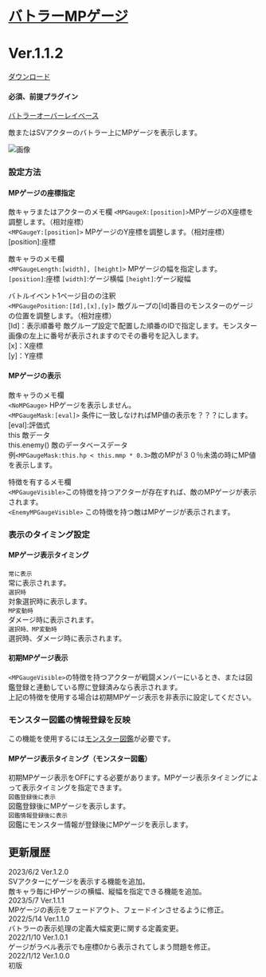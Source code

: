 # [バトラーMPゲージ](https://raw.githubusercontent.com/nuun888/MZ/master/NUUN_BattlerMPGauge.js)
# Ver.1.1.2
[ダウンロード](https://raw.githubusercontent.com/nuun888/MZ/master/NUUN_BattlerMPGauge.js)  
#### 必須、前提プラグイン
[バトラーオーバーレイベース](https://github.com/nuun888/MZ/blob/master/README/BattlerOverlayBase.md)  

敵またはSVアクターのバトラー上にMPゲージを表示します。  

![画像](img/mpGauge1.png)  

### 設定方法

#### MPゲージの座標指定
敵キャラまたはアクターのメモ欄
`<MPGaugeX:[position]>`MPゲージのX座標を調整します。（相対座標）  
`<MPGaugeY:[position]>` MPゲージのY座標を調整します。（相対座標）  
[position]:座標  

敵キャラのメモ欄  
`<MPGaugeLength:[width], [height]>` MPゲージの幅を指定します。
`[position]`:座標
`[width]`:ゲージ横幅
`[height]`:ゲージ縦幅

バトルイベント1ページ目のの注釈  
`<MPGaugePosition:[Id],[x],[y]>` 敵グループの[Id]番目のモンスターのゲージの位置を調整します。（相対座標）  
[Id]：表示順番号  敵グループ設定で配置した順番のIDで指定します。モンスター画像の左上に番号が表示されますのでその番号を記入します。  
[x]：X座標  
[y]：Y座標  

#### MPゲージの表示
敵キャラのメモ欄  
`<NoMPGauge>` HPゲージを表示しません。  
`<MPGaugeMask:[eval]>` 条件に一致しなければMP値の表示を？？？にします。  
[eval]:評価式  
this 敵データ  
this.enemy() 敵のデータベースデータ  
例`<MPGaugeMask:this.hp < this.mmp * 0.3>`敵のMPが３０％未満の時にMP値を表示します。  

特徴を有するメモ欄  
`<MPGaugeVisible>`この特徴を持つアクターが存在すれば、敵のMPゲージが表示されます。  
`<EnemyMPGaugeVisible>` この特徴を持つ敵はMPゲージが表示されます。  

### 表示のタイミング設定
#### MPゲージ表示タイミング
`常に表示`  
常に表示されます。  
`選択時`  
対象選択時に表示します。  
`MP変動時`   
ダメージ時に表示されます。  
`選択時、MP変動時`  
選択時、ダメージ時に表示されます。  

#### 初期MPゲージ表示  
`<MPGaugeVisible>`の特徴を持つアクターが戦闘メンバーにいるとき、または図鑑登録と連動している際に登録済みなら表示されます。  
上記の特徴を使用する場合は初期MPゲージ表示を非表示に設定してください。  

### モンスター図鑑の情報登録を反映
この機能を使用するには[モンスター図鑑](https://raw.githubusercontent.com/nuun888/MZ/master/NUUN_EnemyBook.js)が必要です。
#### MPゲージ表示タイミング（モンスター図鑑）
初期MPゲージ表示をOFFにする必要があります。MPゲージ表示タイミングによって表示タイミングを指定できます。  
`図鑑登録後に表示`  
図鑑登録後にMPゲージを表示します。  
`図鑑情報登録後に表示`  
図鑑にモンスター情報が登録後にMPゲージを表示します。  

## 更新履歴
2023/6/2 Ver.1.2.0  
SVアクターにゲージを表示する機能を追加。  
敵キャラ毎にHPゲージの横幅、縦幅を指定できる機能を追加。  
2023/5/7 Ver.1.1.1  
MPゲージの表示をフェードアウト、フェードインさせるように修正。  
2022/5/14 Ver.1.1.0  
バトラーの表示処理の定義大幅変更に関する定義変更。  
2022/1/10 Ver.1.0.1  
ゲージがラベル表示でも座標0から表示されてしまう問題を修正。  
2022/1/12 Ver.1.0.0  
初版  
